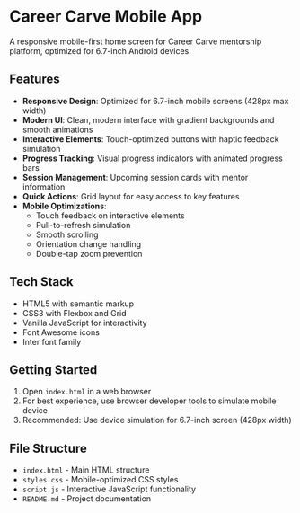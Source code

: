 # Career Carve Mobile App

A responsive mobile-first home screen for Career Carve mentorship platform, optimized for 6.7-inch Android devices.

## Features

- **Responsive Design**: Optimized for 6.7-inch mobile screens (428px max width)
- **Modern UI**: Clean, modern interface with gradient backgrounds and smooth animations
- **Interactive Elements**: Touch-optimized buttons with haptic feedback simulation
- **Progress Tracking**: Visual progress indicators with animated progress bars
- **Session Management**: Upcoming session cards with mentor information
- **Quick Actions**: Grid layout for easy access to key features
- **Mobile Optimizations**: 
  - Touch feedback on interactive elements
  - Pull-to-refresh simulation
  - Smooth scrolling
  - Orientation change handling
  - Double-tap zoom prevention

## Tech Stack

- HTML5 with semantic markup
- CSS3 with Flexbox and Grid
- Vanilla JavaScript for interactivity
- Font Awesome icons
- Inter font family

## Getting Started

1. Open `index.html` in a web browser
2. For best experience, use browser developer tools to simulate mobile device
3. Recommended: Use device simulation for 6.7-inch screen (428px width)

## File Structure

- `index.html` - Main HTML structure
- `styles.css` - Mobile-optimized CSS styles
- `script.js` - Interactive JavaScript functionality
- `README.md` - Project documentation

